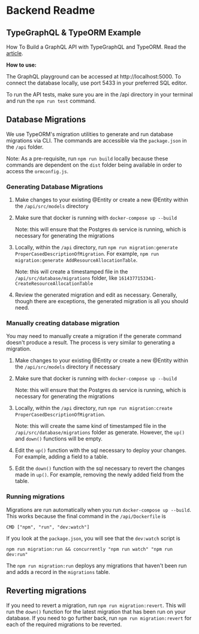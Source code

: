 # Backend Readme

## TypeGraphQL & TypeORM Example

How To Build a GraphQL API with TypeGraphQL and TypeORM. Read the [article](https://blog.logrocket.com/how-build-graphql-api-typegraphql-typeorm/).

**How to use:**

The GraphQL playground can be accessed at http://localhost:5000. To connect the database locally, use port 5433 in your preferred SQL editor.

To run the API tests, make sure you are in the /api directory in your terminal and run the `npm run test` command.

## Database Migrations

We use TypeORM's migration utilities to generate and run database migrations via CLI. The commands are accessible via the `package.json` in the `/api` folder.

Note: As a pre-requisite, run `npm run build` locally because these commands are dependent on the `dist` folder being available in order to access the `ormconfig.js`.

### Generating Database Migrations

1. Make changes to your existing @Entity or create a new @Entity within the `/api/src/models` directory
2. Make sure that docker is running with `docker-compose up --build`

   Note: this will ensure that the Postgres `db` service is running, which is necessary for generating the migrations

3. Locally, within the `/api` directory, run `npm run migration:generate ProperCasedDescriptionOfMigration`. For example, `npm run migration:generate AddResourceAllocationTable`.

   Note: this will create a timestamped file in the `/api/src/database/migrations` folder, like `1614377153341-CreateResourceAllocationTable`

4. Review the generated migration and edit as necessary. Generally, though there are exceptions, the generated migration is all you should need.

### Manually creating database migration

You may need to manually create a migration if the generate command doesn't produce a result. The process is very similar to generating a migration.

1. Make changes to your existing @Entity or create a new @Entity within the `/api/src/models` directory if necessary
2. Make sure that docker is running with `docker-compose up --build`

   Note: this will ensure that the Postgres `db` service is running, which is necessary for generating the migrations

3. Locally, within the `/api` directory, run `npm run migration:create ProperCasedDescriptionOfMigration`.

   Note: this will create the same kind of timestamped file in the `/api/src/database/migrations` folder as generate. However, the `up()` and `down()` functions will be empty.

4. Edit the `up()` function with the sql necessary to deploy your changes. For example, adding a field to a table.
5. Edit the `down()` function with the sql necessary to revert the changes made in `up()`. For example, removing the newly added field from the table.

### Running migrations

Migrations are run automatically when you run `docker-compose up --build`. This works because the final command in the `/api/Dockerfile` is

```
CMD ["npm", "run", "dev:watch"]
```

If you look at the `package.json`, you will see that the `dev:watch` script is

```
npm run migration:run && concurrently "npm run watch" "npm run dev:run"
```

The `npm run migration:run` deploys any migrations that haven't been run and adds a record in the `migrations` table.

## Reverting migrations

If you need to revert a migration, run `npm run migration:revert`. This will run the `down()` function for the latest migration that has been run on your database. If you need to go further back, run `npm run migration:revert` for each of the required migrations to be reverted.
